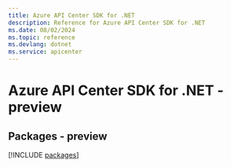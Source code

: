 ```yaml
---
title: Azure API Center SDK for .NET
description: Reference for Azure API Center SDK for .NET
ms.date: 08/02/2024
ms.topic: reference
ms.devlang: dotnet
ms.service: apicenter
---
```

# Azure API Center SDK for .NET - preview
## Packages - preview
[!INCLUDE [packages](api-center-index.md)]